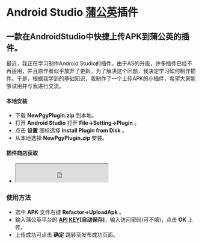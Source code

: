 # Android Studio [蒲公英](https://www.pgyer.com)插件

## 一款在AndroidStudio中快捷上传APK到蒲公英的插件。
最近，我正在学习制作Android Studio的插件。由于AS的升级，许多插件已经不再适用，并且原作者似乎放弃了更新。为了解决这个问题，我决定学习如何制作插件。于是，根据我学到的基础知识，我制作了一个上传APK的小插件，希望大家能够试用并与我进行交流。

#### 本地安装
* 下载 **NewPgyPlugin.zip** 到本地。 
* 打开 **Android Studio** 打开 **File->Setting->Plugin** 。
* 点击 **设置** 图标选择 **Install Plugin from Disk** 。
* 从本地选择 **NewPgyPlugin.zip** 安装。
#### 插件商店获取
* <iframe src='https://plugins.jetbrains.com/embeddable/install/20591' width='245px' height='48px'> </iframe>

### 使用方法
* 选中 **APK** 文件右键 **Refactor->UploadApk** 。
* 输入蒲公英平台的 [**API KEY**](https://www.pgyer.com/doc/view/api)**[自动保存]**，输入访问密码(可不填)，点击 **OK** 上传。
* 上传成功可点击 **确定** 跳转至发布成功页面。







